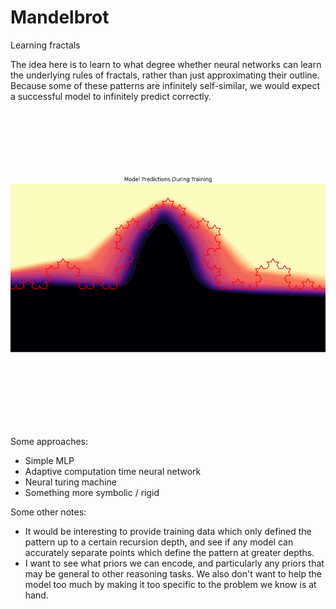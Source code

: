 # Mandelbrot

Learning fractals

The idea here is to learn to what degree whether neural networks can learn the underlying rules of fractals, rather than just approximating their outline. Because some of these patterns are infinitely self-similar, we would expect a successful model to infinitely predict correctly.

![](src/mandelbrot/results/koch_curve_training.gif)

Some approaches:
- Simple MLP
- Adaptive computation time neural network
- Neural turing machine
- Something more symbolic / rigid

Some other notes:
- It would be interesting to provide training data which only defined the pattern up to a certain recursion depth, and see if any model can accurately separate points which define the pattern at greater depths.
- I want to see what priors we can encode, and particularly any priors that may be general to other reasoning tasks. We also don't want to help the model too much by making it too specific to the problem we know is at hand.
